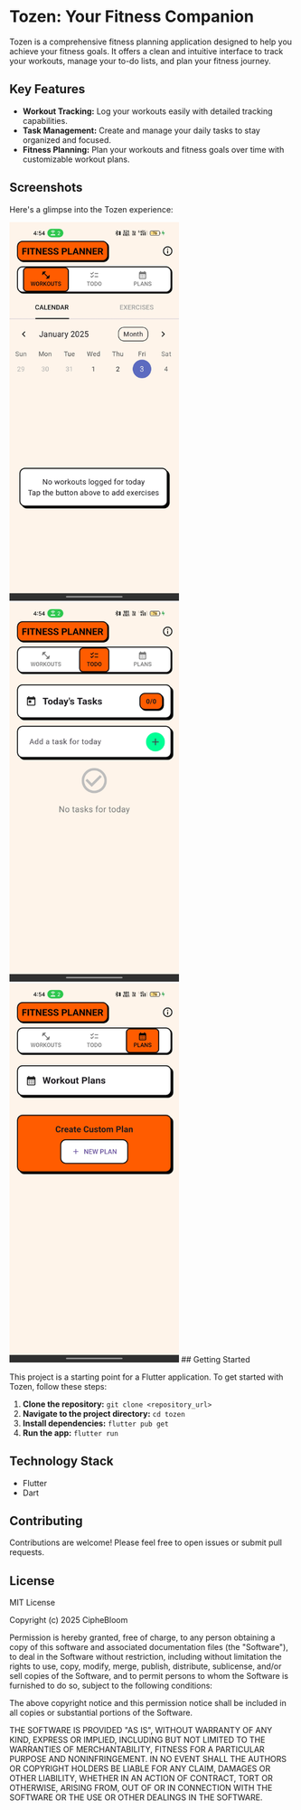 # Tozen: Your Fitness Companion

Tozen is a comprehensive fitness planning application designed to help you achieve your fitness goals. It offers a clean and intuitive interface to track your workouts, manage your to-do lists, and plan your fitness journey.

## Key Features

- **Workout Tracking:** Log your workouts easily with detailed tracking capabilities.
- **Task Management:** Create and manage your daily tasks to stay organized and focused.
- **Fitness Planning:** Plan your workouts and fitness goals over time with customizable workout plans.

## Screenshots

Here's a glimpse into the Tozen experience:

<img src="Screenshot/1.jpg" width="300" alt="Screenshot 1">
<img src="Screenshot/2.jpg" width="300" alt="Screenshot 2">
<img src="Screenshot/3.jpg" width="300" alt="Screenshot 3">
## Getting Started

This project is a starting point for a Flutter application. To get started with Tozen, follow these steps:

1. **Clone the repository:** `git clone <repository_url>`
2. **Navigate to the project directory:** `cd tozen`
3. **Install dependencies:** `flutter pub get`
4. **Run the app:** `flutter run`

## Technology Stack

- Flutter
- Dart

## Contributing

Contributions are welcome! Please feel free to open issues or submit pull requests.

## License

MIT License

Copyright (c) 2025 CipheBloom

Permission is hereby granted, free of charge, to any person obtaining a copy
of this software and associated documentation files (the "Software"), to deal
in the Software without restriction, including without limitation the rights
to use, copy, modify, merge, publish, distribute, sublicense, and/or sell
copies of the Software, and to permit persons to whom the Software is
furnished to do so, subject to the following conditions:

The above copyright notice and this permission notice shall be included in all
copies or substantial portions of the Software.

THE SOFTWARE IS PROVIDED "AS IS", WITHOUT WARRANTY OF ANY KIND, EXPRESS OR
IMPLIED, INCLUDING BUT NOT LIMITED TO THE WARRANTIES OF MERCHANTABILITY,
FITNESS FOR A PARTICULAR PURPOSE AND NONINFRINGEMENT. IN NO EVENT SHALL THE
AUTHORS OR COPYRIGHT HOLDERS BE LIABLE FOR ANY CLAIM, DAMAGES OR OTHER
LIABILITY, WHETHER IN AN ACTION OF CONTRACT, TORT OR OTHERWISE, ARISING FROM,
OUT OF OR IN CONNECTION WITH THE SOFTWARE OR THE USE OR OTHER DEALINGS IN THE
SOFTWARE.
